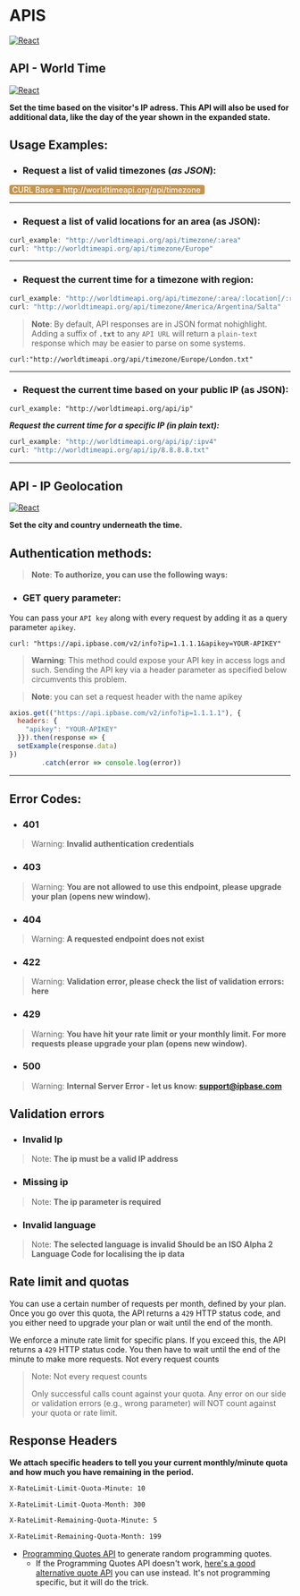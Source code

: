 
# APIS
[![React](https://img.shields.io/badge/-API-yellow)](http://worldtimeapi.org/)
## API - World Time
[![React](https://img.shields.io/badge/API-World%20Time%20API-yellow)](http://worldtimeapi.org/)

**Set the time based on the visitor's IP adress. This API will also be used for additional data, like the day of the year shown in the expanded state.**

## Usage Examples:

* ### Request a list of valid timezones (_as JSON_):

<div style="color: rgb(255, 255, 255); background-color: #c7954e; max-width: 350px; border-radius: 4px; font-weight: 500">
 <span style="padding-left: 5px">CURL Base = </span> http://worldtimeapi.org/api/timezone
</div>

___

* ### Request a list of valid locations for an area (as JSON):

````javascript
curl_example: "http://worldtimeapi.org/api/timezone/:area"
curl: "http://worldtimeapi.org/api/timezone/Europe"
````

___

* ### Request the current time for a timezone with region:

````javascript
curl_example: "http://worldtimeapi.org/api/timezone/:area/:location[/:region]"
curl: "http://worldtimeapi.org/api/timezone/America/Argentina/Salta"
````

> **Note**: By default, API responses are in JSON format nohighlight.
> Adding a suffix of **`.txt`** to any `API URL` will return a `plain-text`
> response which may be easier to parse on some systems.

`curl:"http://worldtimeapi.org/api/timezone/Europe/London.txt"`

___

* ### Request the current time based on your public IP (as JSON):

`curl_example: "http://worldtimeapi.org/api/ip"`

**_Request the current time for a specific IP (in plain text):_**

````javascript
curl_example: "http://worldtimeapi.org/api/ip/:ipv4"
curl: "http://worldtimeapi.org/api/ip/8.8.8.8.txt"
````

***

## API - IP Geolocation 
[![React](https://img.shields.io/badge/API-IP%20Geolocation%20API-yellow)](https://freegeoip.app/)

**Set the city and country underneath the time.**

## Authentication methods:

> **Note**: **__To authorize, you can use the following ways:__**

* ### GET query parameter:

You can pass your `API key` along with every request by adding it as a query parameter `apikey`.

`curl: "https://api.ipbase.com/v2/info?ip=1.1.1.1&apikey=YOUR-APIKEY"`
> **Warning**: This method could expose your API key in access logs and such.
> Sending the API key via a header parameter as specified below circumvents this
> problem.

> **Note**: you can set a request header with the name apikey

````javascript
axios.get(("https://api.ipbase.com/v2/info?ip=1.1.1.1"), {
  headers: {
    "apikey": "YOUR-APIKEY"
  }}).then(response => {
  setExample(response.data)
})
        .catch(error => console.log(error))
````

___

## Error Codes:

* ### 401

>Warning: **Invalid authentication credentials**

* ### 403

>Warning: **You are not allowed to use this endpoint, please upgrade your plan (opens new window).**

* ### 404

>Warning: **A requested endpoint does not exist**

* ### 422

>Warning: **Validation error, please check the list of validation errors: here**

* ### 429

>Warning: **You have hit your rate limit or your monthly limit. For more requests please upgrade your plan (opens new window).**

* ### 500

>Warning: **Internal Server Error - let us know: support@ipbase.com**

## Validation errors

* ### Invalid Ip

>Note: **The ip must be a valid IP address** 
* ### Missing ip

>Note: **The ip parameter is required** 
* ### Invalid language

>Note: **The selected language is invalid Should be an ISO Alpha 2 Language Code for localising the ip data**

## **Rate limit and quotas**

You can use a certain number of requests per month, defined by your plan. Once you go over this quota, the API returns
a `429` HTTP status code, and you either need to upgrade your plan or wait until the end of the month.

We enforce a minute rate limit for specific plans. If you exceed this, the API returns a `429` HTTP status code. You then have to wait until the end of the minute to make more requests. Not every request counts

>Note: Not every request counts
> 
>Only successful calls count against your quota. Any error on our side or validation errors (e.g., wrong parameter) will NOT count against your quota or rate limit.

## **Response Headers**

**We attach specific headers to tell you your current monthly/minute quota and how much you have remaining in the period.**

```bash
X-RateLimit-Limit-Quota-Minute: 10

X-RateLimit-Limit-Quota-Month: 300

X-RateLimit-Remaining-Quota-Minute: 5

X-RateLimit-Remaining-Quota-Month: 199
```

- [Programming Quotes API](https://programming-quotes-api.herokuapp.com/) to generate random programming quotes.
  - If the Programming Quotes API doesn't work, [here's a good alternative quote API](https://github.com/lukePeavey/quotable) you can use instead. It's not programming specific, but it will do the trick.
